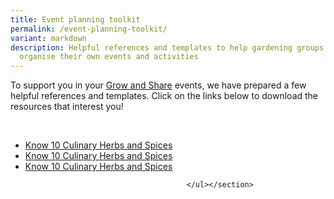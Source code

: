 ```yaml
---
title: Event planning toolkit
permalink: /event-planning-toolkit/
variant: markdown
description: Helpful references and templates to help gardening groups plan and
  organise their own events and activities
---
```

<section>
<p>To support you in your <a href="/cib20/grow-and-share-initiative">Grow and Share</a> events, we have prepared a few helpful references and templates. Click on the links below to download the resources that interest you!</p>
	</section>
	<br>
	<section>
	<ul>
<li><a download="" href="/files/know%2010%20culinary%20herbs%20and%20spices.pdf">Know 10 Culinary Herbs and Spices</a></li>
<li><a download="" href="/files/know%2010%20culinary%20herbs%20and%20spices.pdf">Know 10 Culinary Herbs and Spices</a></li>
		<li><a download="" href="/files/know%2010%20culinary%20herbs%20and%20spices.pdf">Know 10 Culinary Herbs and Spices</a></li>
		
										</ul></section>